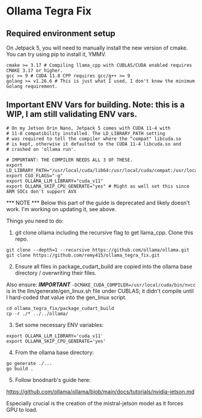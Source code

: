 # Ollama Tegra Fix
## Required environment setup
On Jetpack 5, you will need to manually install the new version of cmake. 
You can try using pip to install it, YMMV.

```
cmake >= 3.17 # Compiling llama_cpp with CUBLAS/CUDA enabled requires CMAKE 3.17 or higher. 
gcc >= 9 # CUDA 11.8 CPP requires gcc/g++ >= 9
golang >= v1.26.6 # This is just what I used, I don't know the minimum Golang requirement.
```

## Important ENV Vars for building. Note: this is a WIP, I am still validating ENV vars.

```
# On my Jetson Orin Nano, Jetpack 5 comes with CUDA 11-4 with
# 11-8 compatibility installed. The LD_LIBRARY_PATH setting
# was required to tell the compiler where the "compat" libcuda.so
# is kept, otherwise it defaulted to the CUDA 11-4 libcuda.so and
# crashed on 'ollama run'.

# IMPORTANT: THE COMPILER NEEDS ALL 3 OF THESE.
export LD_LIBRARY_PATH="/usr/local/cuda/lib64:/usr/local/cuda/compat:/usr/local/cuda/include" 
export CGO_FLAGS="-g"
export OLLAMA_LLM_LIBRARY="cuda_v11" 
export OLLAMA_SKIP_CPU_GENERATE="yes" # Might as well set this since ARM SOCs don't support AVX
```

*** NOTE *** Below this part of the guide is deprecated and likely doesn't work. I'm working on updating it, see above.

Things you need to do:

1. git clone ollama including the recursive flag to get llama_cpp. Clone this repo.
```
git clone --depth=1 --recursive https://github.com/ollama/ollama.git
git clone https://github.com/remy415/ollama_tegra_fix.git
```

2. Ensure all files in package_cudart_build are copied into the ollama base directory / overwriting their files.

Also ensure: ***IMPORTANT***
```-DCMAKE_CUDA_COMPILER=/usr/local/cuda/bin/nvcc```
is in the llm/generate/gen_linux.sh file under CUBLAS; it didn't compile until I hard-coded that value into the gen_linux script.

```
cd ollama_tegra_fix/package_cudart_build
cp -r ./* ../../ollama/
```

3. Set some necessary ENV variables:

```
export OLLAMA_LLM_LIBRARY='cuda_v11'
export OLLAMA_SKIP_CPU_GENERATE='yes'
```

4. From the ollama base directory:

```
go generate ./...
go build .
```

5. Follow bnodnarb's guide here:

https://github.com/ollama/ollama/blob/main/docs/tutorials/nvidia-jetson.md

Especially crucial is the creation of the mistral-jetson model as it forces GPU to load.
